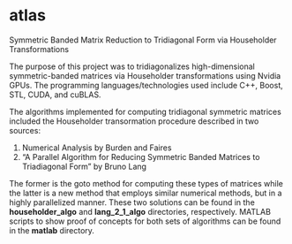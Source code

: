 atlas
=====
Symmetric Banded Matrix Reduction to Tridiagonal Form via Householder Transformations

The purpose of this project was to tridiagonalizes high-dimensional symmetric-banded matrices via Householder transformations using Nvidia GPUs. The programming languages/technologies used include C++, Boost, STL, CUDA, and cuBLAS.

The algorithms implemented for computing tridiagonal symmetric matrices included the Householder transormation procedure described in two sources: 

1. Numerical Analysis by Burden and Faires
2. “A Parallel Algorithm for Reducing Symmetric Banded Matrices to Triadiagonal Form” by Bruno Lang

The former is the goto method for computing these types of matrices while the latter is a new method that employs similar numerical methods, but in a highly parallelized manner.  These two solutions can be found in the  **householder_algo** and **lang_2_1_algo** directories, respectively. MATLAB scripts to show proof of concepts for both sets of algorithms can be found in the **matlab** directory.
